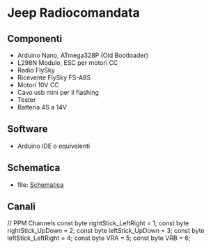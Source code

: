 # Jeep Radiocomandata
## Componenti
- Arduino Nano, ATmega328P (Old Bootloader)
- L298N Modulo, ESC per motori CC
- Radio FlySky
- Ricevente FlySky FS-A8S
- Motori 10V CC
- Cavo usb mini per il flashing
- Tester
- Batteria 4S a 14V

## Software 
- Arduino IDE o equivalenti

## Schematica
- file: [Schematica](./Schematica.jpeg)

## Canali
// PPM Channels
const byte rightStick_LeftRight = 1;
const byte rightStick_UpDown    = 2;
const byte leftStick_UpDown     = 3;
const byte leftStick_LeftRight  = 4;
const byte VRA                  = 5;
const byte VRB                  = 6;
